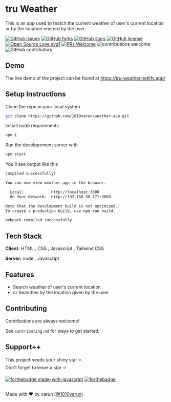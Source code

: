 # tru Weather

This is an app used to featch the current weather of user's current location or by the location eneterd by the user.

[![GitHub issues](https://img.shields.io/github/issues/1010varun/weather-app)](https://github.com/1010varun/weather-app/issues)
[![GitHub forks](https://img.shields.io/github/forks/1010varun/weather-app)](https://github.com/1010varun/weather-app/network)
[![GitHub stars](https://img.shields.io/github/stars/1010varun/weather-app)](https://github.com/1010varun/weather-app/stargazers)
[![GitHub license](https://img.shields.io/github/license/1010varun/weather-app)](https://github.com/1010varun/weather-app/blob/main/LICENSE)
[![Open Source Love svg1](https://badges.frapsoft.com/os/v1/open-source.svg?v=103)](https://github.com/ellerbrock/open-source-badges/) [![PRs Welcome](https://img.shields.io/badge/PRs-welcome-brightgreen.svg?style=flat-square)](http://makeapullrequest.com) ![contributions welcome](https://img.shields.io/static/v1.svg?label=Contributions&message=Welcome&color=0059b3&style=flat-square) ![GitHub contributors](https://img.shields.io/github/contributors-anon/1010varun/weather-app) 
<br>


## Demo

The live demo of the project can be found at 
https://tru-weather.netlify.app/


## Setup Instructions

Clone the repo in your local system

```bash
git clone https://github.com/1010varun/weather-app.git
```
Install node requirements

```bash
npm i
```
Run the developement server with 

```bash
npm start
```
You'll see output like this
```bash
Compiled successfully!

You can now view weather-app in the browser.

  Local:            http://localhost:3000
  On Your Network:  http://192.168.30.171:3000

Note that the development build is not optimized.
To create a production build, use npm run build.

webpack compiled successfully
```
## Tech Stack

**Client:** HTML , CSS , Javascript , Tailwind CSS

**Server:** node , Javascript

## Features

- Search weather of user's current location
- or Searches by the location given by the user
## Contributing

Contributions are always welcome!

See `contributing.md` for ways to get started.

## Support++

This project needs your shiny star ⭐.   
Don't forget to leave a star ⭐️

[![forthebadge made-with-javascript](https://forthebadge.com/images/badges/made-with-javascript.svg)](https://www.javascript.com/)  [![forthebadge](https://forthebadge.com/images/badges/built-with-love.svg)](https://forthebadge.com)


##
Made with ❤ by varun ([@1010varun](https://github.com/1010varun))
